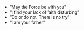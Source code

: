 - "May the Force be with you"
- "I find your lack of faith disturbing"
- "Do or do not. There is no try"
- "I am your father"
